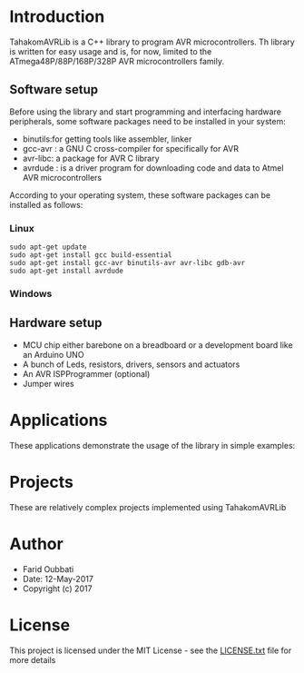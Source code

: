 # Introduction

TahakomAVRLib is a C++ library to program AVR microcontrollers. 
Th library is written for easy usage and is, for now, limited 
to the ATmega48P/88P/168P/328P AVR microcontrollers family. 

## Software setup  

 Before using the library and start programming and interfacing hardware peripherals, some 
 software packages need to be installed in your system: 

* binutils:for getting tools like assembler, linker
* gcc-avr : a GNU C cross-compiler for specifically for AVR
* avr-libc: a package for AVR C library
* avrdude : is a driver program for downloading code and data to Atmel AVR microcontrollers

According to your operating system, these software packages can be installed as follows:

### Linux

```
sudo apt-get update
sudo apt-get install gcc build-essential
sudo apt-get install gcc-avr binutils-avr avr-libc gdb-avr
sudo apt-get install avrdude
```


### Windows


## Hardware setup  

* MCU chip either barebone on a breadboard or a development board like an Arduino UNO
* A bunch of Leds, resistors, drivers, sensors and actuators
* An AVR ISPProgrammer (optional)
* Jumper wires


# Applications

These applications demonstrate the usage of the library in simple examples:


# Projects

These are relatively complex projects implemented using TahakomAVRLib


# Author

* Farid Oubbati
* Date: 12-May-2017
* Copyright (c) 2017

# License

This project is licensed under the MIT License - see the [LICENSE.txt](LICENSE.txt) file for more details
